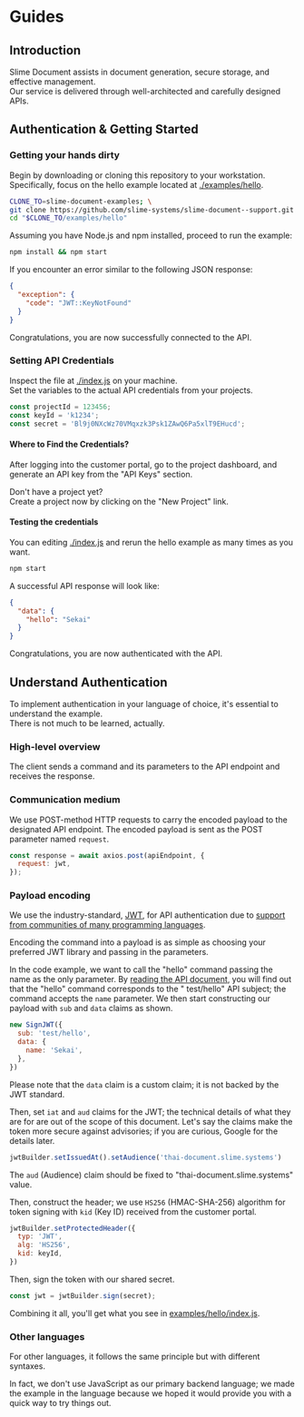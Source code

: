 # Guides

## Introduction

Slime Document assists in document generation, secure storage, and effective management.  
Our service is delivered through well-architected and carefully designed APIs.

## Authentication & Getting Started

### Getting your hands dirty

Begin by downloading or cloning this repository to your workstation.  
Specifically, focus on the hello example located at [./examples/hello](../examples/hello).

~~~sh
CLONE_TO=slime-document-examples; \
git clone https://github.com/slime-systems/slime-document--support.git $CLONE_TO && \
cd "$CLONE_TO/examples/hello"
~~~

Assuming you have Node.js and npm installed, proceed to run the example:

~~~sh
npm install && npm start
~~~

If you encounter an error similar to the following JSON response:

~~~json
{
  "exception": {
    "code": "JWT::KeyNotFound"
  }
}
~~~

Congratulations, you are now successfully connected to the API.

### Setting API Credentials

Inspect the file at [./index.js](../examples/hello/index.js) on your machine.  
Set the variables to the actual API credentials from your projects.

~~~javascript
const projectId = 123456;
const keyId = 'k1234';
const secret = 'Bl9j0NXcWz70VMqxzk3Psk1ZAwQ6Pa5xlT9EHucd';
~~~

#### Where to Find the Credentials?

After logging into the customer portal,
go to the project dashboard,
and generate an API key from the "API Keys" section.

Don't have a project yet?  
Create a project now by clicking on the "New Project" link.

#### Testing the credentials

You can editing [./index.js](../examples/hello/index.js) and rerun the hello example as many times as you want.

~~~sh
npm start
~~~

A successful API response will look like:

~~~json
{
  "data": {
    "hello": "Sekai"
  }
}
~~~

Congratulations, you are now authenticated with the API.

## Understand Authentication

To implement authentication in your language of choice, it's essential to understand the example.  
There is not much to be learned, actually.

### High-level overview

The client sends a command and its parameters to the API endpoint and receives the response.

### Communication medium

We use POST-method HTTP requests to carry the encoded payload to the designated API endpoint.
The encoded payload is sent as the POST parameter named `request`.

~~~javascript
const response = await axios.post(apiEndpoint, {
  request: jwt,
});
~~~

### Payload encoding

We use the industry-standard, [JWT](https://jwt.io/),
for API authentication due to [support from communities of many programming languages](https://jwt.io/libraries).

Encoding the command into a payload is as simple as choosing your preferred JWT library and passing in the parameters.

In the code example, we want to call the "hello" command passing the name as the only parameter.
By [reading the API document](./api.md#test-hello), you will find out that the "hello" command corresponds to the "
test/hello" API subject;
the command accepts the `name` parameter.
We then start constructing our payload with `sub` and `data` claims as shown.

~~~javascript
new SignJWT({
  sub: 'test/hello',
  data: {
    name: 'Sekai',
  },
})
~~~

Please note that the `data` claim is a custom claim; it is not backed by the JWT standard.

Then, set `iat` and `aud` claims for the JWT;
the technical details of what they are for are out of the scope of this document.
Let's say the claims make the token more secure against advisories;
if you are curious, Google for the details later.

~~~javascript
jwtBuilder.setIssuedAt().setAudience('thai-document.slime.systems')
~~~

The `aud` (Audience) claim should be fixed to "thai-document.slime.systems" value.

Then, construct the header; we use `HS256` (HMAC-SHA-256) algorithm for token signing with `kid` (Key ID) received from
the customer portal.

~~~javascript
jwtBuilder.setProtectedHeader({
  typ: 'JWT',
  alg: 'HS256',
  kid: keyId,
})
~~~

Then, sign the token with our shared secret.

~~~javascript
const jwt = jwtBuilder.sign(secret);
~~~

Combining it all, you'll get what you see in [examples/hello/index.js](../examples/hello/index.js).

### Other languages
For other languages, it follows the same principle but with different syntaxes.

In fact, we don't use JavaScript as our primary backend language;
we made the example in the language because we hoped it would provide you with a quick way to try things out.
